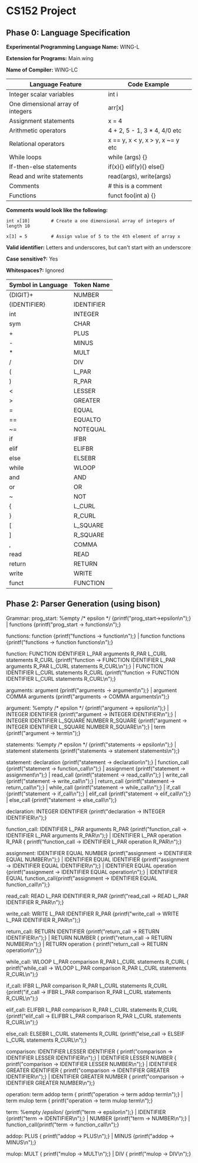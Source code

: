# CS152 Project

## Phase 0: Language Specification

**Experimental Programming Language Name:** WING-L

**Extension for Programs:** Main.wing

**Name of Compiler:** WING-LC

| Language Feature                   | Code Example                    |
| ---------------------------------- | ------------------------------- |
| Integer scalar variables           | int i                           |
| One dimensional array of integers  | arr[x]                          |
| Assignment statements              | x = 4                           |
| Arithmetic operators               | 4 + 2, 5 - 1, 3 * 4, 4/0 etc    |
| Relational operators               | x == y, x < y, x > y, x ~= y etc|
| While loops                        | while (args) {}                 |
| If-then-else statements            | if(x){} elif(y){} else{}        |
| Read and write statements          | read(args), write(args)         |
| Comments                           | # this is a comment             |
| Functions                          | funct foo(int a) {}             |

**Comments would look like the following:** 

```
int x[10]        # Create a one dimensional array of integers of length 10

x[3] = 5         # Assign value of 5 to the 4th element of array x
```

**Valid identifier:** Letters and underscores, but can't start with an underscore

**Case sensitive?:** Yes

**Whitespaces?:** Ignored

| Symbol in Language | Token Name |
| ------------------ | ---------- |
| {DIGIT}+           | NUMBER     |
| {IDENTIFIER}       | IDENTIFIER |
| int                | INTEGER    |
| sym                | CHAR       |
| +                  | PLUS       |
| -                  | MINUS      |
| *                  | MULT       |
| /                  | DIV        |
| (                  | L_PAR      |
| )                  | R_PAR      |
| <                  | LESSER     |
| >                  | GREATER    |
| =                  | EQUAL      |
| ==                 | EQUALTO    |
| ~=                 | NOTEQUAL   |
| if                 | IFBR       |
| elif               | ELIFBR     |
| else               | ELSEBR     |
| while              | WLOOP      | 
| and                | AND        |
| or                 | OR         |
| ~                  | NOT        |
| {                  | L_CURL     |
| }                  | R_CURL     |
| [                  | L_SQUARE   |
| ]                  | R_SQUARE   |
| ,                  | COMMA      |
| read               | READ       |
| return             | RETURN     |
| write              | WRITE      |
| funct              | FUNCTION   |

## Phase 2: Parser Generation (using bison)

Grammar: 
prog_start: %empty /* epsilon */ {printf("prog_start->epsilon\n");}
	| functions {printf("prog_start -> functions\n");}

functions: function {printf("functions -> function\n");}
	| function functions {printf("functions -> function functions\n");}

function: FUNCTION IDENTIFIER L_PAR arguments R_PAR L_CURL statements R_CURL {printf("function -> FUNCTION IDENTIFIER L_PAR arguments R_PAR L_CURL statements R_CURL\n");}
	| FUNCTION IDENTIFIER L_CURL statements R_CURL {printf("function -> FUNCTION IDENTIFIER L_CURL statements R_CURL\n");}

arguments: argument {printf("arguments -> argument\n");}
	| argument COMMA arguments {printf("arguments -> COMMA arguments\n");}

argument: %empty /* epsilon */ {printf("argument -> epsilon\n");}
	| INTEGER IDENTIFIER {printf("argument -> INTEGER IDENTIFIER\n");}
        | INTEGER IDENTIFIER L_SQUARE NUMBER R_SQUARE {printf("argument -> INTEGER IDENTIFIER L_SQUARE NUMBER R_SQUARE\n");}
	| term {printf("argument -> term\n");}

statements: %empty /* epsilon */ {printf("statements -> epsilon\n");}
	| statement statements {printf("statements -> statement statements\n");}

statement: declaration {printf("statement -> declaration\n");}
        | function_call {printf("statement -> function_call\n");}
	| assignment {printf("statement -> assignment\n");}
	| read_call   {printf("statement -> read_call\n");}
	| write_call {printf("statement -> write_call\n");}
	| return_call {printf("statement -> return_call\n");}
	| while_call {printf("statement -> while_call\n");}
	| if_call {printf("statement -> if_call\n");}
	| elif_call {printf("statement -> elif_call\n");}
	| else_call {printf("statement -> else_call\n");}
	
declaration: INTEGER IDENTIFIER {printf("declaration -> INTEGER IDENTIFIER\n");}

function_call: IDENTIFIER L_PAR arguments R_PAR {printf("function_call -> IDENTIFIER L_PAR arguments R_PAR\n");}
	| IDENTIFIER L_PAR operation R_PAR { printf("function_call -> IDENTIFIER L_PAR operation R_PAR\n");}

assignment: IDENTIFIER EQUAL NUMBER {printf("assignment -> IDENTIFIER EQUAL NUMBER\n");}
	| IDENTIFIER EQUAL IDENTIFIER {printf("assignment -> IDENTIFIER EQUAL IDENTIFIER\n");}
	| IDENTIFIER EQUAL operation {printf("assignment -> IDENTIFIER EQUAL operation\n");}
	| IDENTIFIER EQUAL function_call{printf("assignment -> IDENTIFIER EQUAL function_call\n");}

read_call: READ L_PAR IDENTIFIER R_PAR {printf("read_call -> READ L_PAR IDENTIFIER R_PAR\n");}

write_call: WRITE L_PAR IDENTIFIER R_PAR {printf("write_call -> WRITE L_PAR IDENTIFIER R_PAR\n");}

return_call: RETURN IDENTIFIER {printf("return_call -> RETURN IDENTIFIER\n");}
	| RETURN NUMBER { printf("return_call -> RETURN NUMBER\n");}
	| RETURN operation { printf("return_call -> RETURN operation\n");}

while_call: WLOOP L_PAR comparison R_PAR L_CURL statements R_CURL { printf("while_call -> WLOOP L_PAR comparison R_PAR L_CURL statements R_CURL\n");}

if_call: IFBR L_PAR comparison R_PAR L_CURL statements R_CURL {printf("if_call -> IFBR L_PAR comparison R_PAR L_CURL statements R_CURL\n");}

elif_call: ELIFBR L_PAR comparison R_PAR L_CURL statements R_CURL {printf("elif_call -> ELIFBR L_PAR comparison R_PAR L_CURL statements R_CURL\n");}

else_call: ELSEBR L_CURL statements R_CURL {printf("else_call -> ELSEIF L_CURL statements R_CURL\n");}

comparison: IDENTIFIER LESSER IDENTIFIER { printf("comparison -> IDENTIFIER LESSER IDENTIFIER\n");}
	| IDENTIFIER LESSER NUMBER { printf("comparison -> IDENTIFIER LESSER NUMBER\n");}
	| IDENTIFIER GREATER IDENTIFIER { printf("comparison -> IDENTIFIER GREATER IDENTIFIER\n");}
	| IDENTIFIER GREATER NUMBER { printf("comparison -> IDENTIFIER GREATER NUMBER\n");}

operation: term addop term { printf("operation -> term addop term\n");}
	| term mulop term { printf("operation -> term mulop term\n");}

term: %empty /*epsilon*/ {printf("term -> epsilon\n");}
	| IDENTIFIER {printf("term -> IDENTIFIER\n");}
	| NUMBER {printf("term -> NUMBER\n");}
	| function_call{printf("term -> function_call\n");}

addop: PLUS { printf("addop -> PLUS\n");}
	| MINUS {printf("addop -> MINUS\n");}

mulop: MULT { printf("mulop -> MULT\n");}
	| DIV { printf("mulop -> DIV\n");}
